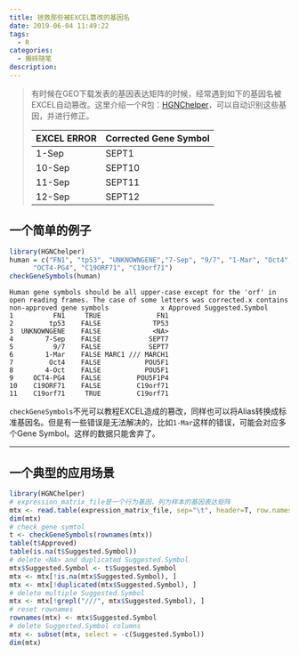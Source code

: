 ```yaml
---
title: 拯救那些被EXCEL篡改的基因名
date: 2019-06-04 11:49:22
tags:
  - R
categories:
  - 搬砖随笔
description:
---
```


>有时候在GEO下载发表的基因表达矩阵的时候，经常遇到如下的基因名被EXCEL自动篡改。这里介绍一个R包：[HGNChelper](<https://waldronlab.io/HGNChelper/>)，可以自动识别这些基因，并进行修正。
>
>| EXCEL ERROR | Corrected Gene Symbol |
>| ----------- | --------------------- |
>| 1-Sep       | SEPT1                 |
>| 10-Sep      | SEPT10                |
>| 11-Sep      | SEPT11                |
>| 12-Sep      | SEPT12                |

<!--more-->

## 一个简单的例子

```R
library(HGNChelper)
human = c("FN1", "tp53", "UNKNOWNGENE","7-Sep", "9/7", "1-Mar", "Oct4", "4-Oct",
      "OCT4-PG4", "C19ORF71", "C19orf71")
checkGeneSymbols(human)
```

```
Human gene symbols should be all upper-case except for the 'orf' in open reading frames. The case of some letters was corrected.x contains non-approved gene symbols             x Approved Suggested.Symbol
1          FN1     TRUE              FN1
2         tp53    FALSE             TP53
3  UNKNOWNGENE    FALSE             <NA>
4        7-Sep    FALSE            SEPT7
5          9/7    FALSE            SEPT7
6        1-Mar    FALSE MARC1 /// MARCH1
7         Oct4    FALSE           POU5F1
8        4-Oct    FALSE           POU5F1
9     OCT4-PG4    FALSE         POU5F1P4
10    C19ORF71    FALSE         C19orf71
11    C19orf71     TRUE         C19orf71
```

`checkGeneSymbols`不光可以教程EXCEL造成的篡改，同样也可以将Alias转换成标准基因名。但是有一些错误是无法解决的，比如`1-Mar`这样的错误，可能会对应多个Gene Symbol。这样的数据只能舍弃了。

---

## 一个典型的应用场景

```R
library(HGNChelper)
# expression_matrix_file是一个行为基因，列为样本的基因表达矩阵
mtx <- read.table(expression_matrix_file, sep="\t", header=T, row.names=1)
dim(mtx)
# check gene symtol
t <- checkGeneSymbols(rownames(mtx))
table(t$Approved)
table(is.na(t$Suggested.Symbol))
# delete <NA> and duplicated Suggested.Symbol
mtx$Suggested.Symbol <- t$Suggested.Symbol
mtx <- mtx[!is.na(mtx$Suggested.Symbol), ]
mtx <- mtx[!duplicated(mtx$Suggested.Symbol), ]
# delete multiple Suggested.Symbol
mtx <- mtx[!grepl("///", mtx$Suggested.Symbol), ]
# reset rownames
rownames(mtx) <- mtx$Suggested.Symbol
# delete Suggested.Symbol columns
mtx <- subset(mtx, select = -c(Suggested.Symbol))
dim(mtx)
```

